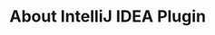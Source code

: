 # About IntelliJ IDEA Plugin

<script defer src="https://plugins.jetbrains.com/assets/scripts/mp-widget.js"></script>
